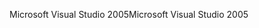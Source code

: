 <span data-ttu-id="a4969-101">Microsoft Visual Studio 2005</span><span class="sxs-lookup"><span data-stu-id="a4969-101">Microsoft Visual Studio 2005</span></span>